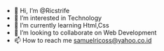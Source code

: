 - 👋 Hi, I’m @Ricstrife
- 👀 I’m interested in Technology
- 🌱 I’m currently learning Html,Css
- 💞️ I’m looking to collaborate on Web Development
- 📫 How to reach me samuelricoss@yahoo.co.id

<!---
Ricstrife/Ricstrife is a ✨ special ✨ repository because its `README.md` (this file) appears on your GitHub profile.
You can click the Preview link to take a look at your changes.
--->
